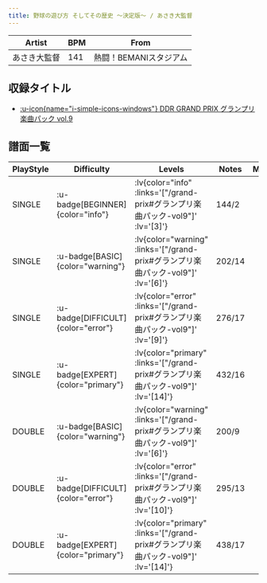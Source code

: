 ```yaml
---
title: 野球の遊び方 そしてその歴史 ～決定版～ / あさき大監督
---
```


|Artist|BPM|From|
|------|---|----|
|あさき大監督|141|熱闘！BEMANIスタジアム|

## 収録タイトル

- [ :u-icon{name="i-simple-icons-windows"} DDR GRAND PRIX グランプリ楽曲パック vol.9](/grand-prix#グランプリ楽曲パック-vol9)

## 譜面一覧

|PlayStyle|Difficulty|Levels|Notes|Movie|
|---------|----------|------|-----|-----|
|SINGLE| :u-badge[BEGINNER]{color="info"} | :lv{color="info" :links='["/grand-prix#グランプリ楽曲パック-vol9"]' :lv='[3]'} |144/2||
|SINGLE| :u-badge[BASIC]{color="warning"} | :lv{color="warning" :links='["/grand-prix#グランプリ楽曲パック-vol9"]' :lv='[6]'} |202/14||
|SINGLE| :u-badge[DIFFICULT]{color="error"} | :lv{color="error" :links='["/grand-prix#グランプリ楽曲パック-vol9"]' :lv='[9]'} |276/17||
|SINGLE| :u-badge[EXPERT]{color="primary"} | :lv{color="primary" :links='["/grand-prix#グランプリ楽曲パック-vol9"]' :lv='[14]'} |432/16||
|DOUBLE| :u-badge[BASIC]{color="warning"} | :lv{color="warning" :links='["/grand-prix#グランプリ楽曲パック-vol9"]' :lv='[6]'} |200/9||
|DOUBLE| :u-badge[DIFFICULT]{color="error"} | :lv{color="error" :links='["/grand-prix#グランプリ楽曲パック-vol9"]' :lv='[10]'} |295/13||
|DOUBLE| :u-badge[EXPERT]{color="primary"} | :lv{color="primary" :links='["/grand-prix#グランプリ楽曲パック-vol9"]' :lv='[14]'} |438/17||
